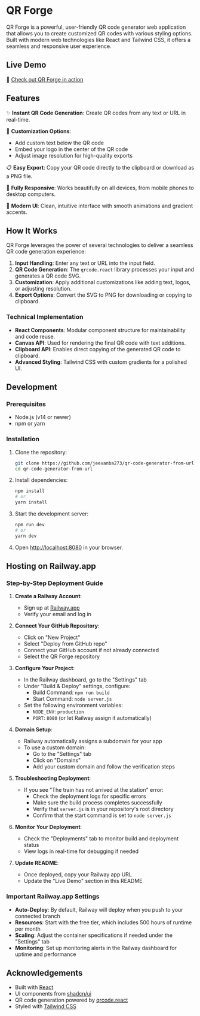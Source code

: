 
# QR Forge

QR Forge is a powerful, user-friendly QR code generator web application that allows you to create customized QR codes with various styling options. Built with modern web technologies like React and Tailwind CSS, it offers a seamless and responsive user experience.

## Live Demo

🚀 [Check out QR Forge in action](https://qr-code-generator-from-url.up.railway.app/) <!-- Update this with your Railway URL once deployed -->

## Features

✨ **Instant QR Code Generation**: Create QR codes from any text or URL in real-time.

🎨 **Customization Options**:
- Add custom text below the QR code
- Embed your logo in the center of the QR code
- Adjust image resolution for high-quality exports

📋 **Easy Export**: Copy your QR code directly to the clipboard or download as a PNG file.

📱 **Fully Responsive**: Works beautifully on all devices, from mobile phones to desktop computers.

🚀 **Modern UI**: Clean, intuitive interface with smooth animations and gradient accents.

## How It Works

QR Forge leverages the power of several technologies to deliver a seamless QR code generation experience:

1. **Input Handling**: Enter any text or URL into the input field.
2. **QR Code Generation**: The `qrcode.react` library processes your input and generates a QR code SVG.
3. **Customization**: Apply additional customizations like adding text, logos, or adjusting resolution.
4. **Export Options**: Convert the SVG to PNG for downloading or copying to clipboard.

### Technical Implementation

- **React Components**: Modular component structure for maintainability and code reuse.
- **Canvas API**: Used for rendering the final QR code with text additions.
- **Clipboard API**: Enables direct copying of the generated QR code to clipboard.
- **Advanced Styling**: Tailwind CSS with custom gradients for a polished UI.

## Development

### Prerequisites

- Node.js (v14 or newer)
- npm or yarn

### Installation

1. Clone the repository:
   ```bash
   git clone https://github.com/jeevanba273/qr-code-generator-from-url.git
   cd qr-code-generator-from-url
   ```

2. Install dependencies:
   ```bash
   npm install
   # or
   yarn install
   ```

3. Start the development server:
   ```bash
   npm run dev
   # or
   yarn dev
   ```

4. Open [http://localhost:8080](http://localhost:8080) in your browser.

## Hosting on Railway.app

### Step-by-Step Deployment Guide

1. **Create a Railway Account**:
   - Sign up at [Railway.app](https://railway.app/)
   - Verify your email and log in

2. **Connect Your GitHub Repository**:
   - Click on "New Project"
   - Select "Deploy from GitHub repo"
   - Connect your GitHub account if not already connected
   - Select the QR Forge repository

3. **Configure Your Project**:
   - In the Railway dashboard, go to the "Settings" tab
   - Under "Build & Deploy" settings, configure:
     - Build Command: `npm run build`
     - Start Command: `node server.js`
   - Set the following environment variables:
     - `NODE_ENV`: `production`
     - `PORT`: `8080` (or let Railway assign it automatically)

4. **Domain Setup**:
   - Railway automatically assigns a subdomain for your app
   - To use a custom domain:
     - Go to the "Settings" tab
     - Click on "Domains"
     - Add your custom domain and follow the verification steps

5. **Troubleshooting Deployment**:
   - If you see "The train has not arrived at the station" error:
     - Check the deployment logs for specific errors
     - Make sure the build process completes successfully
     - Verify that `server.js` is in your repository's root directory
     - Confirm that the start command is set to `node server.js`

6. **Monitor Your Deployment**:
   - Check the "Deployments" tab to monitor build and deployment status
   - View logs in real-time for debugging if needed

7. **Update README**:
   - Once deployed, copy your Railway app URL
   - Update the "Live Demo" section in this README

### Important Railway.app Settings

- **Auto-Deploy**: By default, Railway will deploy when you push to your connected branch
- **Resources**: Start with the free tier, which includes 500 hours of runtime per month
- **Scaling**: Adjust the container specifications if needed under the "Settings" tab
- **Monitoring**: Set up monitoring alerts in the Railway dashboard for uptime and performance

## Acknowledgements

- Built with [React](https://reactjs.org/)
- UI components from [shadcn/ui](https://ui.shadcn.com/)
- QR code generation powered by [qrcode.react](https://github.com/zpao/qrcode.react)
- Styled with [Tailwind CSS](https://tailwindcss.com/)
